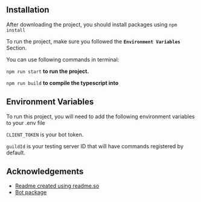 ## Installation

After downloading the project, you should install packages using `npm install`

To run the project, make sure you followed the **`Environment Variables`** Section.

You can use following commands in terminal:

`npm run start` **to run the project.**

`npm run build` **to compile the typescript into**



## Environment Variables

To run this project, you will need to add the following environment variables to your .env file

`CLIENT_TOKEN` is your bot token.

`guildId` is your testing server ID that will have commands registered by default.


## Acknowledgements

 - [Readme created using readme.so](https://readme.so/editor)
 - [Bot package](https://discord.js.org/#/)

